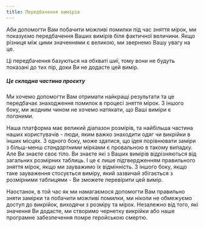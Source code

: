 ```yaml
---
title: Передбачення вимірів
---
```


Аби допомогти Вам побачити можливі помилки під час зняття мірок, ми показуємо передбачення Ваших вимірів біля фактичної величини. Якщо різниця між цими значеннями є великою, ми звернемо Вашу увагу на це.

<Tip>

Ці передбачення базуються на обхваті шиї, тому вони не будуть показані до тих пір, доки Ви не додасте цей вимір.

</Tip>

<Note>

##### Це складна частина проєкту

Ми хочемо допомогти Вам отримати найкращі результати та це передбачає знаходження помилок в процесі зняття мірок.
З іншого боку, ми жодним чином не хочемо натякати, що Ваші виміри є _поганими_.

Наша платформа має великий діапазон розмірів, та найбільша частина наших користувачів - люди, яким важко знаходити одяг чи викрійки в інших місцях.
З одного боку, може здатися, що ідея порівнювати заміри з більш-менш _стандартними_ мірками є провальною в такому випадку.
Але Ви знаєте своє тіло. Ви знаєте які з Ваших вимірів відрізняються від загальних розмірних таблиць.
І це є лише підтвердженням правильного зняття мірок, якщо ми зауважимо їх відмінність.
З іншого боку, якщо таке зауваження стосується виміру, який зазвичай збігається з розмірними таблицями - Ви зможете перевірити цей вимір.

Наостанок, в той час як ми намагаємося допомогти Вам правильно зняти замірки та побачити можливі помилки, ми ніколи не обмежуємо доступ до викрійок, виходячи з розміру та мірок.
Незалежно від того, які значення Ви додасте, ми створимо чернетку викрійки або наше програмне забезпечення помре геройською смертю.

</Note>
